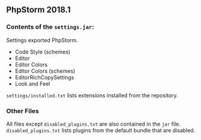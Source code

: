 ## PhpStorm 2018.1

### Contents of the `settings.jar`:

Settings exported PhpStorm.

* Code Style (schemes)
* Editor
* Editor Colors
* Editor Colors (schemes)
* EditorRichCopySettings
* Look and Feel

`settings/installed.txt` lists extensions installed from the repository.

### Other Files

All files except `disabled_plugins.txt` are also contained in the `jar` file. `disabled_plugins.txt` lists plugins from the default bundle that are disabled.
